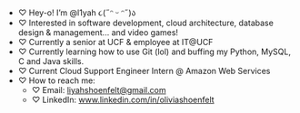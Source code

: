 - ♡ Hey-o! I’m @l1yah ૮(˶ᵔ ᵕ ᵔ˶)ა
- ♡ Interested in software development, cloud architecture, database design & management... and video games!
- ♡ Currently a senior at UCF & employee at IT@UCF
- ♡ Currently learning how to use Git (lol) and buffing my Python, MySQL, C and Java skills.
- ♡ Current Cloud Support Engineer Intern @ Amazon Web Services
- ♡ How to reach me:
    - ♡ Email: liyahshoenfelt@gmail.com
    - ♡ LinkedIn: www.linkedin.com/in/oliviashoenfelt

<!---
l1yah/l1yah is a ✨ special ✨ repository because its `README.md` (this file) appears on your GitHub profile.
You can click the Preview link to take a look at your changes.
--->
